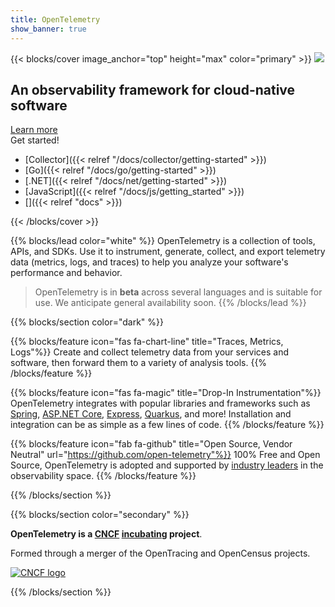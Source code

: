 ```yaml
---
title: OpenTelemetry
show_banner: true
---
```


{{< blocks/cover image_anchor="top" height="max" color="primary" >}}
<img src="/img/logos/opentelemetry-horizontal-color.svg" class="otel-logo" />
<h2>An observability framework for cloud-native software</h2>
<a
	class="btn btn-lg btn-primary font-weight-bold mt-5 my-4"
	href="/docs/concepts/"
>
Learn more
</a>

<div class="h3 mt-2">Get started!</div>

<div class="l-get-started-buttons">

- [Collector]({{< relref "/docs/collector/getting-started" >}})
- [Go]({{< relref "/docs/go/getting-started" >}})
- [.NET]({{< relref "/docs/net/getting-started" >}})
- [JavaScript]({{< relref "/docs/js/getting_started" >}})
- [<i class="fas fa-ellipsis-h"></i>]({{< relref "docs" >}})
</div>
{{< /blocks/cover >}}

{{% blocks/lead color="white" %}}
OpenTelemetry is a collection of tools, APIs, and SDKs. Use it to instrument,
generate, collect, and export telemetry data (metrics, logs, and traces) to
help you analyze your software's performance and behavior.

> OpenTelemetry is in **beta** across several languages and is suitable for use.
We anticipate general availability soon.
{{% /blocks/lead %}}

{{% blocks/section color="dark" %}}

{{% blocks/feature icon="fas fa-chart-line" title="Traces, Metrics, Logs"%}}
Create and collect telemetry data from your services and software, then forward them to a variety of analysis tools.
{{% /blocks/feature %}}

{{% blocks/feature icon="fas fa-magic" title="Drop-In Instrumentation"%}}
OpenTelemetry integrates with popular libraries and frameworks such as [Spring](https://spring.io/), [ASP.NET Core](https://docs.microsoft.com/aspnet/core), [Express](https://expressjs.com/), [Quarkus](https://quarkus.io/), and more! Installation and integration can be as simple as a few lines of code.
{{% /blocks/feature %}}

{{% blocks/feature icon="fab fa-github" title="Open Source, Vendor Neutral" url="https://github.com/open-telemetry"%}}
100% Free and Open Source, OpenTelemetry is adopted and supported by [industry leaders](/vendors) in the observability space.
{{% /blocks/feature %}}

{{% /blocks/section %}}

{{% blocks/section color="secondary" %}}
<div id="cncf">

**OpenTelemetry is a [CNCF][] [incubating][] project**.

Formed through a merger of the OpenTracing and OpenCensus projects.

[![CNCF logo][]][CNCF]

[CNCF]: https://cncf.io/
[CNCF logo]: /img/logos/cncf-white.svg
[incubating]: https://www.cncf.io/projects/
</div>
{{% /blocks/section %}}
